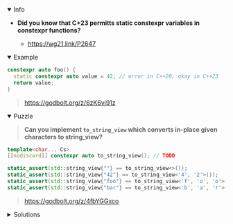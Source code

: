 <details open><summary>Info</summary><p>

* **Did you know that C+23 permitts static constexpr variables in constexpr functions?**

  * https://wg21.link/P2647

</p></details><details open><summary>Example</summary><p>

```cpp
constexpr auto foo() {
  static constexpr auto value = 42; // error in C++20, okay in C++23
  return value;
}
```

> https://godbolt.org/z/6zK6vj91z

</p></details><details open><summary>Puzzle</summary><p>

> **Can you implement `to_string_view` which converts in-place given characters to string_view?**

```cpp
template<char... Cs>
[[nodiscard]] constexpr auto to_string_view(); // TODO

static_assert(std::string_view{""} == to_string_view<>());
static_assert(std::string_view{"42"} == to_string_view<'4', '2'>());
static_assert(std::string_view{"foo"} == to_string_view<'f', 'o', 'o'>());
static_assert(std::string_view{"bar"} == to_string_view<'b', 'a', 'r'>());
```

> https://godbolt.org/z/4fbYGGxco

</p></details><details><summary>Solutions</summary><p>

```cpp
template<char... Cs>
[[nodiscard]] constexpr auto to_string_view(){
    static constexpr char p[sizeof...(Cs)] = {Cs...};
    return std::string_view(p, sizeof...(Cs));
}
```

> https://godbolt.org/z/r31M7hhno

```cpp
template<char... Cs>
[[nodiscard]] constexpr auto to_string_view()
{
    constexpr static std::size_t N = sizeof...(Cs);
    if constexpr (N >0)
    {
        constexpr static std::array<char,N> chars{Cs...};
        return std::string_view(chars.data(),N);
    } else
        return std::string_view("");
}
```

> https://godbolt.org/z/9MMKv98dE

```cpp
template<char... Cs>
[[nodiscard]] constexpr auto to_string_view() {
  static constexpr char cs[]{Cs..., 0};
  return std::string_view{cs};
}
```

> https://godbolt.org/z/PPdxETv76
